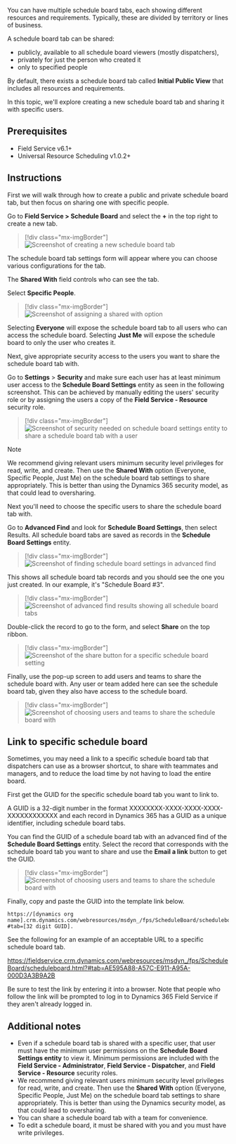 You can have multiple schedule board tabs, each showing different resources and requirements. Typically, these are divided by territory or lines of business.

A schedule board tab can be shared:

- publicly, available to all schedule board viewers (mostly dispatchers), 
- privately for just the person who created it
- only to specified people

By default, there exists a schedule board tab called **Initial Public View** that includes all resources and requirements. 

In this topic, we'll explore creating a new schedule board tab and sharing it with specific users.

## Prerequisites

- Field Service v6.1+
- Universal Resource Scheduling v1.0.2+

## Instructions

First we will walk through how to create a public and private schedule board tab, but then focus on sharing one with specific people.

Go to **Field Service > Schedule Board** and select the **+** in the top right to create a new tab.

> [!div class="mx-imgBorder"]
> ![Screenshot of creating a new schedule board tab](../../field-service/media/schedule-board-create-tab.png)


The schedule board tab settings form will appear where you can choose various configurations for the tab. 

The **Shared With** field controls who can see the tab. 

Select **Specific People**.


> [!div class="mx-imgBorder"]
> ![Screenshot of assigning a shared with option](../../field-service/media/schedule-board-shared-with.png)

Selecting **Everyone** will expose the schedule board tab to all users who can access the schedule board. Selecting **Just Me** will expose the schedule board to only the user who creates it.

Next, give appropriate security access to the users you want to share the schedule board tab with.

Go to **Settings** > **Security** and make sure each user has at least minimum user access to the **Schedule Board Settings** entity as seen in the following screenshot. This can be achieved by manually editing the users' security role or by assigning the users a copy of the **Field Service - Resource** security role. 


> [!div class="mx-imgBorder"]
> ![Screenshot of security needed on schedule board settings entity to share a schedule board tab with a user](../../field-service/media/schedule-board-share-permissions-entity.png)

> [!Note]
> We recommend giving relevant users minimum security level privileges for read, write, and create. Then use the **Shared With** option (Everyone, Specific People, Just Me) on the schedule board tab settings to share appropriately. This is better than using the Dynamics 365 security model, as that could lead to oversharing. 

Next you'll need to choose the specific users to share the schedule board tab with. 

Go to **Advanced Find** and look for **Schedule Board Settings**, then select Results. All schedule board tabs are saved as records in the **Schedule Board Settings** entity.

> [!div class="mx-imgBorder"]
> ![Screenshot of finding schedule board settings in advanced find](../../field-service/media/schedule-board-settings-advanced-find.png)


This shows all schedule board tab records and you should see the one you just created. In our example, it's "Schedule Board #3".


> [!div class="mx-imgBorder"]
> ![Screenshot of advanced find results showing all schedule board tabs](../../field-service/media/schedule-board-settings-advanced-find-results.png)


Double-click the record to go to the form, and select **Share** on the top ribbon.

> [!div class="mx-imgBorder"]
> ![Screenshot of the share button for a specific schedule board setting](../../field-service/media/schedule-board-share.png)


Finally, use the pop-up screen to add users and teams to share the schedule board with. Any user or team added here can see the schedule board tab, given they also have access to the schedule board.

> [!div class="mx-imgBorder"]
> ![Screenshot of choosing users and teams to share the schedule board with](../../field-service/media/schedule-board-share-permissions.png)

## Link to specific schedule board

Sometimes, you may need a link to a specific schedule board tab that dispatchers can use as a browser shortcut, to share with teammates and managers, and to reduce the load time by not having to load the entire board.

First get the GUID for the specific schedule board tab you want to link to.

A GUID is a 32-digit number in the format XXXXXXXX-XXXX-XXXX-XXXX-XXXXXXXXXXXX and each record in Dynamics 365 has a GUID as a unique identifier, including schedule board tabs.

You can find the GUID of a schedule board tab with an advanced find of the **Schedule Board Settings** entity. Select the record that corresponds with the schedule board tab you want to share and use the **Email a link** button to get the GUID.

> [!div class="mx-imgBorder"]
> ![Screenshot of choosing users and teams to share the schedule board with](../../field-service/media/scheduling-link-sb-get-link.png)

Finally, copy and paste the GUID into the template link below.

    https://[dynamics org name].crm.dynamics.com/webresources/msdyn_/fps/ScheduleBoard/scheduleboard.html?#tab=[32 digit GUID].

See the following for an example of an acceptable URL to a specific schedule board tab.

https://fieldservice.crm.dynamics.com/webresources/msdyn_/fps/ScheduleBoard/scheduleboard.html?#tab=AE595A88-A57C-E911-A95A-000D3A3B9A2B

Be sure to test the link by entering it into a browser. Note that people who follow the link will be prompted to log in to Dynamics 365 Field Service if they aren't already logged in.

## Additional notes

- Even if a schedule board tab is shared with a specific user, that user must have the minimum user permissions on the **Schedule Board Settings entity** to view it. Minimum permissions are included with the **Field Service - Administrator**, **Field Service - Dispatcher**, and **Field Service - Resource** security roles.
- We recommend giving relevant users minimum security level privileges for read, write, and create. Then use the **Shared With** option (Everyone, Specific People, Just Me) on the schedule board tab settings to share appropriately. This is better than using the Dynamics security model, as that could lead to oversharing. 
- You can share a schedule board tab with a team for convenience. 
- To edit a schedule board, it must be shared with you and you must have write privileges. 


